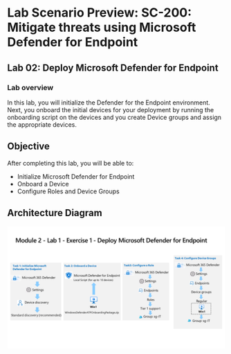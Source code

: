 # Lab Scenario Preview: SC-200: Mitigate threats using Microsoft Defender for Endpoint

## Lab 02: Deploy Microsoft Defender for Endpoint

### Lab overview

In this lab, you will initialize the Defender for the Endpoint environment. Next, you onboard the initial devices for your deployment by running the onboarding script on the devices and you create Device groups and assign the appropriate devices.

## Objective
  
After completing this lab, you will be able to:

- Initialize Microsoft Defender for Endpoint
- Onboard a Device
- Configure Roles and Device Groups

## Architecture Diagram

   ![](media/SC-200-Lab_Diagrams_Mod2_L1_Ex1.png)

